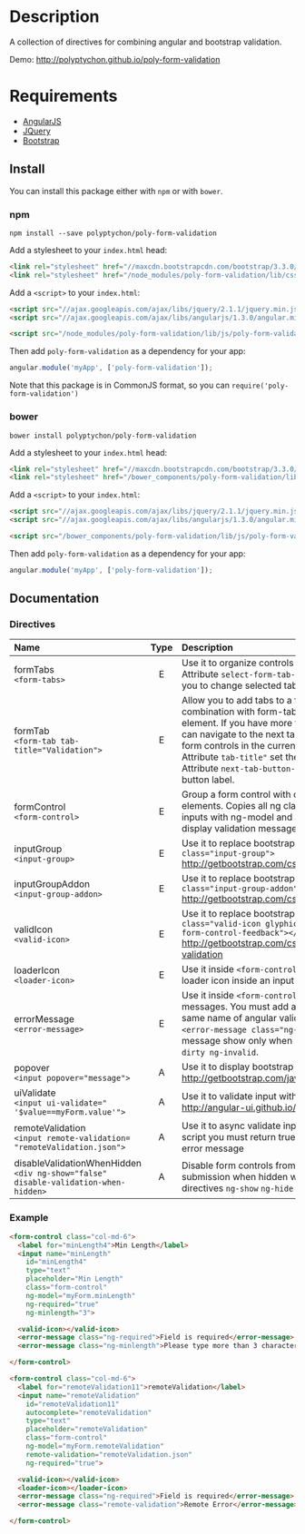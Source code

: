# Description

A collection of directives for combining angular and bootstrap validation.

Demo: http://polyptychon.github.io/poly-form-validation

# Requirements

- [AngularJS](http://angularjs.org/)
- [JQuery](http://jquery.com/)
- [Bootstrap](https://github.com/twbs/bootstrap/)

## Install

You can install this package either with `npm` or with `bower`.

### npm

```shell
npm install --save polyptychon/poly-form-validation
```
Add a stylesheet to your `index.html` head:
```html
<link rel="stylesheet" href="//maxcdn.bootstrapcdn.com/bootstrap/3.3.0/css/bootstrap.min.css">
<link rel="stylesheet" href="/node_modules/poly-form-validation/lib/css/poly-form-validation.css">
```

Add a `<script>` to your `index.html`:

```html
<script src="//ajax.googleapis.com/ajax/libs/jquery/2.1.1/jquery.min.js"></script>
<script src="//ajax.googleapis.com/ajax/libs/angularjs/1.3.0/angular.min.js"></script>

<script src="/node_modules/poly-form-validation/lib/js/poly-form-validation.min.js"></script>
```

Then add `poly-form-validation` as a dependency for your app:

```javascript
angular.module('myApp', ['poly-form-validation']);
```

Note that this package is in CommonJS format, so you can `require('poly-form-validation')`

### bower

```shell
bower install polyptychon/poly-form-validation
```

Add a stylesheet to your `index.html` head:
```html
<link rel="stylesheet" href="//maxcdn.bootstrapcdn.com/bootstrap/3.3.0/css/bootstrap.min.css">
<link rel="stylesheet" href="/bower_components/poly-form-validation/lib/css/poly-form-validation.css">
```

Add a `<script>` to your `index.html`:

```html
<script src="//ajax.googleapis.com/ajax/libs/jquery/2.1.1/jquery.min.js"></script>
<script src="//ajax.googleapis.com/ajax/libs/angularjs/1.3.0/angular.min.js"></script>

<script src="/bower_components/poly-form-validation/lib/js/poly-form-validation.min.js"></script>
```

Then add `poly-form-validation` as a dependency for your app:

```javascript
angular.module('myApp', ['poly-form-validation']);
```

## Documentation

### Directives

| Name                                      | Type   | Description |
| :-------------------------------------    | :---:  | :----- |
| formTabs <br>`<form-tabs>`                       | E      | Use it to organize controls into tabs. <br>Attribute `select-form-tab-index="1"` allow you to change selected tab |
| formTab  <br>`<form-tab tab-title="Validation">` | E      | Allow you to add tabs to a form in combination with form-tabs as a parent element. If you have more than one tab you can navigate to the next tab only when all form controls in the current tab are valid. <br>Attribute `tab-title"` set the tab title label. <br>Attribute `next-tab-button-label` set next button label.|
| formControl <br>`<form-control>`          | E      | Group a form control with other validation elements. Copies all ng classes from nested inputs with ng-model and allow you to display validation messages with css.|
| inputGroup <br>`<input-group>`            | E      | Use it to replace bootstrap `<div class="input-group">` http://getbootstrap.com/css/#forms-inline |
| inputGroupAddon <br>`<input-group-addon>` | E      | Use it to replace bootstrap `<div class="input-group-addon">` http://getbootstrap.com/css/#forms-inline |
| validIcon <br>`<valid-icon>`              | E      | Use it to replace bootstrap `<span class="valid-icon glyphicon glyphicon-ok form-control-feedback"></span>` http://getbootstrap.com/css/#forms-control-validation |
| loaderIcon <br>`<loader-icon>`            | E      | Use it inside `<form-control>` to display a loader icon inside an input field. |
| errorMessage <br>`<error-message>`        | E      | Use it inside `<form-control>` to display error messages. You must add a class with the same name of angular validation directives. `<error-message class="ng-required">`. Error message show only when input has class `ng-dirty ng-invalid`. |
| popover <br>`<input popover="message">`   | A      | Use it to display bootstrap popover. http://getbootstrap.com/javascript/#popovers |
| uiValidate <br>`<input ui-validate=" '$value==myForm.value'">`                         | A      | Use it to validate input with expression. http://angular-ui.github.io/ui-utils/ |
| remoteValidation <br>`<input remote-validation= "remoteValidation.json">`              | A      | Use it to async validate input fields. In remote script you must return true if value is valid or error message|
| disableValidationWhenHidden <br>`<div ng-show="false" disable-validation-when-hidden>` | A      | Disable form controls from validation and submission when hidden with angular directives `ng-show` `ng-hide` `ng-disabled`|



### Example

```html
<form-control class="col-md-6">
  <label for="minLength4">Min Length</label>
  <input name="minLength"
    id="minLength4"
    type="text"
    placeholder="Min Length"
    class="form-control"
    ng-model="myForm.minLength"
    ng-required="true"
    ng-minlength="3">

  <valid-icon></valid-icon>
  <error-message class="ng-required">Field is required</error-message>
  <error-message class="ng-minlength">Please type more than 3 characters</error-message>

</form-control>
```

```html
<form-control class="col-md-6">
  <label for="remoteValidation11">remoteValidation</label>
  <input name="remoteValidation"
    id="remoteValidation11"
    autocomplete="remoteValidation"
    type="text"
    placeholder="remoteValidation"
    class="form-control"
    ng-model="myForm.remoteValidation"
    remote-validation="remoteValidation.json"
    ng-required="true">

  <valid-icon></valid-icon>
  <loader-icon></loader-icon>
  <error-message class="ng-required">Field is required</error-message>
  <error-message class="remote-validation">Remote Error</error-message>

</form-control>
```
